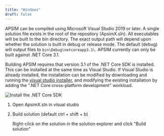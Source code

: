 ```yaml
---
title: "Windows"
draft: false
---
```


APSIM can be compiled using Microsoft Visual Studio 2019 or later. A single solution file exists in the root of the repository (ApsimX.sln). All executables will be built to the bin directory. The exact output path will depend upon whether the solution is built in debug or release mode. The default (debug) will output files to `bin\Debug\netcoreapp3.1\`. APSIM currently can only be built against .NET Core 3.1.

Building APSIM requires that version 3.1 of the .NET Core SDK is installed. This can be installed at the same time as Visual Studio. If Visual Studio is already installed, the installation can be modified by downloading and running the [visual studio installer](https://visualstudio.microsoft.com/vs/), and modifying the existing installation by adding the ".NET Core cross-platform development" workload.

![Install the .NET Core SDK](/images/Development.Contribute.Compile.Windows.InstallNetCore.png)

1. Open ApsimX.sln in visual studio
2. Build solution (default ctrl + shift + b)

    Right-click on the solution in the solution explorer and click "Build solution"